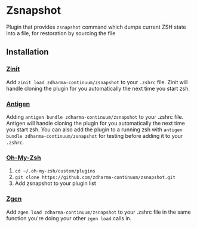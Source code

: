 # Zsnapshot

Plugin that provides `zsnapshot` command which dumps current ZSH state into a file, for restoration by sourcing the file

## Installation

### [Zinit](https://github.com/zdharma-continuum/zinit)

Add `zinit load zdharma-continuum/zsnapshot` to your `.zshrc` file. Zinit will handle cloning the plugin for you
automatically the next time you start zsh.

### [Antigen](https://github.com/zsh-users/antigen)

Adding `antigen bundle zdharma-continuum/zsnapshot` to your .zshrc file. Antigen will handle cloning the plugin for you
automatically the next time you start zsh. You can also add the plugin to a running zsh with
`antigen bundle zdharma-continuum/zsnapshot` for testing before adding it to your `.zshrc`.

### [Oh-My-Zsh](http://ohmyz.sh/)

1. `cd ~/.oh-my-zsh/custom/plugins`
1. `git clone https://github.com/zdharma-continuum/zsnapshot.git`
1. Add zsnapshot to your plugin list

### [Zgen](https://github.com/tarjoilija/zgen)

Add `zgen load zdharma-continuum/zsnapshot` to your .zshrc file in the same function you're doing your other `zgen load`
calls in.
